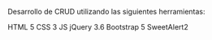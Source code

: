 Desarrollo de CRUD utilizando las siguientes herramientas:

HTML 5
CSS 3
JS
jQuery 3.6
Bootstrap 5
SweetAlert2
